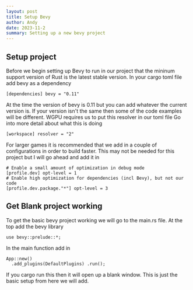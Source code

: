 ```yaml
---
layout: post
title: Setup Bevy 
author: Andy
date: 2023-11-2
summary: Setting up a new bevy project
---
```


## Setup project 


Before we begin setting up Bevy to run in our project that the mininum support version of Rust is the latest stable version. In your cargo toml file add bevy as a dependency 

``` 
[dependencies] bevy = "0.11"

``` 

At the time the version of bevy is 0.11 but you can add whatever the current version is.  If your version isn't the same then some of the code examples will be different. WGPU requires us to put this resolver in our toml file Go into more detail about what this is doing 

```
[workspace] resolver = "2" 

```

For larger games it is recommended that we add in a couple of configurations in order to build faster.  This may not be needed for this project but I will go ahead and add it in 

``` 
# Enable a small amount of optimization in debug mode 
[profile.dev] opt-level = 1 
# Enable high optimization for dependencies (incl Bevy), but not our code 
[profile.dev.package."*"] opt-level = 3 

``` 
## Get Blank project working 

To get the basic bevy project working we will go to the main.rs file. At the top add the bevy library 

``` 
use bevy::prelude::*; 
``` 
In the main function add in  
``` 
App::new() 
  .add_plugins(DefaultPlugins) .run(); 
``` 
If you cargo run this then it will open up a blank window.  This is just the basic setup from here we will add.
